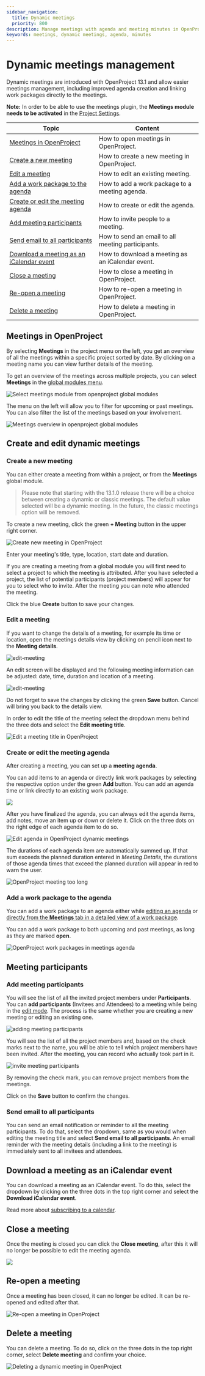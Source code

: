 ```yaml
---
sidebar_navigation:
  title: Dynamic meetings
  priority: 800
description: Manage meetings with agenda and meeting minutes in OpenProject.
keywords: meetings, dynamic meetings, agenda, minutes
---
```


# Dynamic meetings management

Dynamic meetings are introduced with OpenProject 13.1 and allow easier meetings management, including improved agenda creation and linking work packages directly to the meetings.

**Note:** In order to be able to use the meetings plugin, the **Meetings module needs to be activated** in the [Project Settings](../projects/project-settings/modules/). </div>


| Topic                                                        | Content                                           |
| ------------------------------------------------------------ | ------------------------------------------------- |
| [Meetings in OpenProject](#meetings-in-openproject)          | How to open meetings in OpenProject.              |
| [Create a new meeting](#create-a-new-meeting)                | How to create a new meeting in OpenProject.       |
| [Edit a meeting](#edit-a-meeting)                            | How to edit an existing meeting.                  |
| [Add a work package to the agenda](#add-a-work-package-to-the-agenda) | How to add a work package to a meeting agenda.    |
| [Create or edit the meeting agenda](#create-or-edit-the-meeting-agenda) | How to create or edit the agenda.                 |
| [Add meeting participants](#add-meeting-participants)        | How to invite people to a meeting.                |
| [Send email to all participants](#send-email-to-all-participants) | How to send an email to all meeting participants. |
| [Download a meeting as an iCalendar event](#download-a-meeting-as-an-icalendar-event) | How to download a meeting as an iCalendar event.  |
| [Close a meeting](#close-a-meeting)                          | How to close a meeting in OpenProject.            |
| [Re-open a meeting](#re-open-a-meeting)                      | How to re-open a meeting in OpenProject.          |
| [Delete a meeting](#delete-a-meeting)                        | How to delete a meeting in OpenProject.           |

## Meetings in OpenProject

By selecting **Meetings** in the project menu on the left, you get an overview of all the meetings within a specific project sorted by date. By clicking on a meeting name you can view further details of the meeting.

To get an overview of the meetings across multiple projects, you can select **Meetings** in the [global modules menu](https://www.openproject.org/docs/user-guide/home/global-modules/).

![Select meetings module from openproject global modules ](openproject_userguide_meetings_module_select.png)

The menu on the left will allow you to filter for upcoming or past meetings. You can also filter the list of the meetings based on your involvement. 

![Meetings overview in openproject global modules](openproject_userguide_dynamic_meetings_overview.png)

## Create and edit dynamic meetings
### Create a new meeting

You can either create a meeting from within a project, or from the **Meetings** global module. 

> Please note that starting with the 13.1.0 release there will be a choice between creating a dynamic or classic meetings. The default value selected will be a dynamic meeting. In the future, the classic meetings option will be removed.

To create a new meeting, click the green **+ Meeting** button in the upper right corner.

![Create new meeting in OpenProject](openproject_userguide_create_new_meeting.png)

Enter your meeting's title, type, location, start date and duration.

If you are creating a meeting from a global module you will first need to select a project to which the meeting is attributed. After you have selected a project, the list of potential participants (project members) will appear for you to select who to invite. After the meeting you can note who attended the meeting.

Click the blue **Create** button to save your changes.

### Edit a meeting

If you want to change the details of a meeting, for example its time or location, open the meetings details view by clicking on pencil icon next to the **Meeting details**. 

![edit-meeting](openproject_userguide_edit_dynamic_meeting.png)

An edit screen will be displayed and the following meeting information can be adjusted: date, time, duration and location of a meeting.


![edit-meeting](openproject_userguide_edit_screen.png)

Do not forget to save the changes by clicking the green **Save** button. Cancel will bring you back to the details view.

In order to edit the title of the meeting select the dropdown menu behind the three dots and select the **Edit meeting title**.

 ![Edit a meeting title in OpenProject](openproject_userguid_dynamic_meeting_edit_title.png)


### Create or edit the meeting agenda

After creating a meeting, you can set up a **meeting agenda**.

You can add items to an agenda or directly link work packages by selecting the respective option under the green **Add** button. You can add an agenda time or link directly to an existing work package. 

![](openproject_dynamic_meetings_add_agenda_item.png)

After you have finalized the agenda, you can always edit the agenda items, add notes, move an item up or down or delete it. Click on the three dots on the right edge of each agenda item to do so.

![Edit agenda in OpenProject dynamic meetings](openproject_dynamic_meetings_edit_agenda.png)

The durations of each agenda item are automatically summed up. If that sum exceeds the planned duration entered in *Meeting Details*, the durations of those agenda times that exceed the planned duration will appear in red to warn the user.

![OpenProject meeting too long](openproject_dynamic_meetings_agenda_too_long.png)

### Add a work package to the agenda

You can add a work package to an agenda either while [editing an agenda](#create-or-edit-the-meeting-agenda) or [directly from the **Meetings** tab in a detailed view of a work package](../../work-packages/add-work-packages-to-meetings).

You can add a work package to both upcoming and past meetings, as long as they are marked **open**. 

![OpenProject work packages in meetings agenda](openproject_dynamic_meetings_wp_agenda.png)

## Meeting participants
### Add meeting participants

You will see the list of all the invited project members under **Participants**. You can **add participants** (Invitees and Attendees) to a meeting while being in the [edit mode](#edit-a-meeting). The process is the same whether you are creating a new meeting or editing an existing one. 

![adding meeting participants](openproject_dynamic_meetings_add_participants.png)

You will see the list of all the project members and, based on the check marks next to the name, you will be able to tell which project members have been invited. After the meeting, you can record who actually took part in it.

![invite meeting participants](openproject_dynamic_meetings_add_new_participants.png)

By removing the check mark, you can remove project members from the meetings.

Click on the **Save** button to confirm the changes.

### Send email to all participants

You can send an email notification or reminder to all the meeting participants. To do that, select the dropdown, same as you would when editing the meeting title and select **Send email to all participants**. An email reminder with the meeting details (including a link to the meeting) is immediately sent to all invitees and attendees.

## Download a meeting as an iCalendar event

You can download a meeting as an iCalendar event. To do this, select the dropdown by clicking on the three dots in the top right corner and select the **Download iCalendar event**.

Read more about [subscribing to a calendar](../../calendar/#subscribe-to-a-calendar).

## Close a meeting

Once the meeting is closed you can click the **Close meeting**, after this it will no longer be possible to edit the meeting agenda.

![](openproject_userguide_close_meeting.png)

## Re-open a meeting

Once a meeting has been closed, it can no longer be edited. It can be re-opened and edited after that.

![Re-open a meeting in OpenProject](openproject_dynmic_meetings_reopen_meeting.png)

## Delete a meeting

You can delete a meeting. To do so, click on the three dots in the top right corner, select **Delete meeting** and confirm your choice.

![Deleting a dynamic meeting in OpenProject](openproject_dynamic_meetings_delete_meeting.png)

